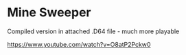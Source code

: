 <h1>Mine Sweeper</h1>

Compiled version in attached .D64 file - much more playable

https://www.youtube.com/watch?v=O8atP2Pckw0
